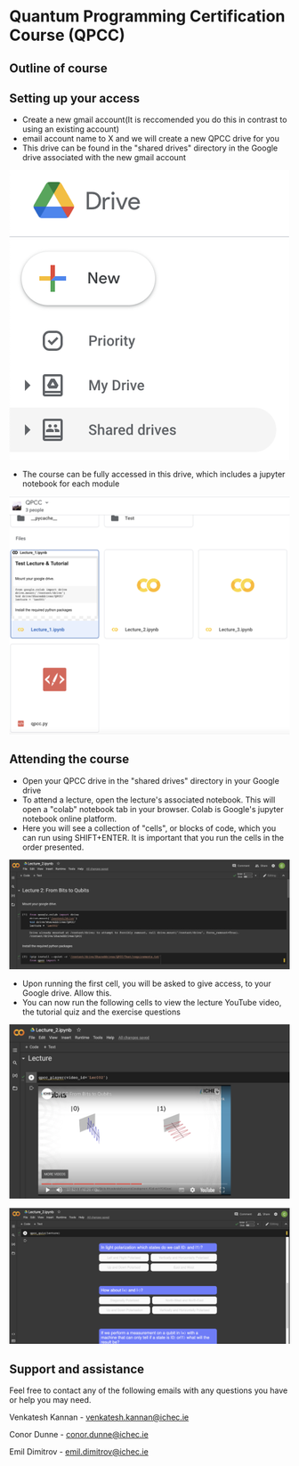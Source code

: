 # Quantum Programming Certification Course (QPCC)

## Outline of course

## Setting up your access
- Create a new gmail account(It is reccomended you do this in contrast to using an existing account) 
- email account name to X and we will create a new QPCC drive for you
- This drive can be found in the "shared drives" directory in the Google drive associated with the new gmail account

![Shared Drives](assets/Shared_Drives.png)

- The course can be fully accessed in this drive, which includes a jupyter notebook for each module

![QPCC Drive](assets/QPCC_Drive.png)

## Attending the course
- Open your QPCC drive in the "shared drives" directory in your Google drive
- To attend a lecture, open the lecture's associated notebook. This will open a "colab" notebook tab in your browser. Colab is Google's jupyter notebook online platform. 
- Here you will see a collection of "cells", or blocks of code, which you can run using SHIFT+ENTER. It is important that you run the cells in the order presented.

![Lecture Mount](assets/Lecture_Mount.png)

- Upon running the first cell, you will be asked to give access, to your Google drive. Allow this.
- You can now run the following cells to view the lecture YouTube video, the tutorial quiz and the exercise questions

![Lecture Mount](assets/Lecture_Video.png)

![Lecture Mount](assets/Lecture_Quiz.png)

## Support and assistance

Feel free to contact any of the following emails with any questions you have or help you may need.

Venkatesh Kannan - venkatesh.kannan@ichec.ie

Conor Dunne - conor.dunne@ichec.ie

Emil Dimitrov - emil.dimitrov@ichec.ie

